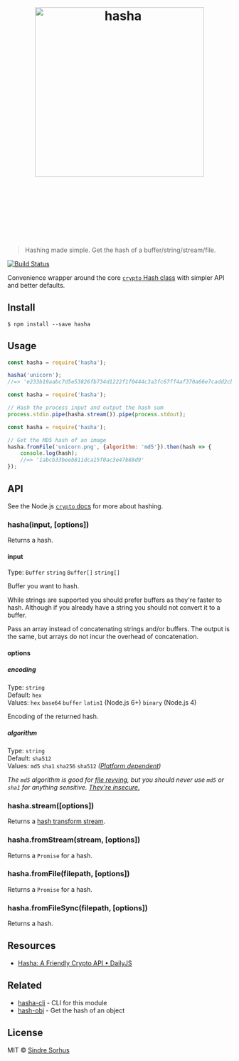 <h1 align="center">
	<br>
	<br>
	<br>
	<img width="380" src="https://rawgit.com/sindresorhus/hasha/master/media/logo.svg" alt="hasha">
	<br>
	<br>
	<br>
	<br>
	<br>
</h1>

> Hashing made simple. Get the hash of a buffer/string/stream/file.

[![Build Status](https://travis-ci.org/sindresorhus/hasha.svg?branch=master)](https://travis-ci.org/sindresorhus/hasha)

Convenience wrapper around the core [`crypto` Hash class](https://nodejs.org/api/crypto.html#crypto_crypto_createhash_algorithm) with simpler API and better defaults.


## Install

```
$ npm install --save hasha
```


## Usage

```js
const hasha = require('hasha');

hasha('unicorn');
//=> 'e233b19aabc7d5e53826fb734d1222f1f0444c3a3fc67ff4af370a66e7cadd2cb24009f1bc86f0bed12ca5fcb226145ad10fc5f650f6ef0959f8aadc5a594b27'
```

```js
const hasha = require('hasha');

// Hash the process input and output the hash sum
process.stdin.pipe(hasha.stream()).pipe(process.stdout);
```

```js
const hasha = require('hasha');

// Get the MD5 hash of an image
hasha.fromFile('unicorn.png', {algorithm: 'md5'}).then(hash => {
	console.log(hash);
	//=> '1abcb33beeb811dca15f0ac3e47b88d9'
});
```


## API

See the Node.js [`crypto` docs](https://nodejs.org/api/crypto.html#crypto_crypto_createhash_algorithm) for more about hashing.

### hasha(input, [options])

Returns a hash.

#### input

Type: `Buffer` `string` `Buffer[]` `string[]`

Buffer you want to hash.

While strings are supported you should prefer buffers as they're faster to hash. Although if you already have a string you should not convert it to a buffer.

Pass an array instead of concatenating strings and/or buffers. The output is the same, but arrays do not incur the overhead of concatenation.

#### options

##### encoding

Type: `string`<br>
Default: `hex`<br>
Values: `hex` `base64` `buffer` `latin1` (Node.js 6+) `binary` (Node.js 4)

Encoding of the returned hash.

##### algorithm

Type: `string`<br>
Default: `sha512`<br>
Values: `md5` `sha1` `sha256` `sha512` *([Platform dependent](https://nodejs.org/api/crypto.html#crypto_crypto_createhash_algorithm))*

*The `md5` algorithm is good for [file revving](https://github.com/sindresorhus/rev-hash), but you should never use `md5` or `sha1` for anything sensitive. [They're insecure.](http://googleonlinesecurity.blogspot.no/2014/09/gradually-sunsetting-sha-1.html)*

### hasha.stream([options])

Returns a [hash transform stream](https://nodejs.org/api/crypto.html#crypto_class_hash).

### hasha.fromStream(stream, [options])

Returns a `Promise` for a hash.

### hasha.fromFile(filepath, [options])

Returns a `Promise` for a hash.

### hasha.fromFileSync(filepath, [options])

Returns a hash.


## Resources

- [Hasha: A Friendly Crypto API • DailyJS](http://dailyjs.com/2015/06/12/hasha-a-friendly-crypto-api/)


## Related

- [hasha-cli](https://github.com/sindresorhus/hasha-cli) - CLI for this module
- [hash-obj](https://github.com/sindresorhus/hash-obj) - Get the hash of an object


## License

MIT © [Sindre Sorhus](https://sindresorhus.com)
